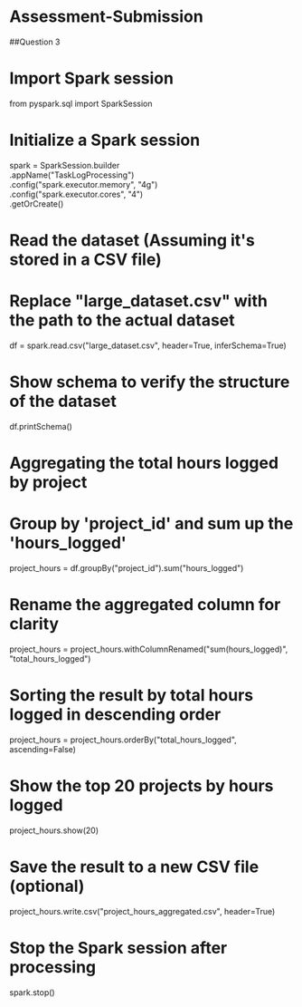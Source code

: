 # Assessment-Submission

##Question 3
# Import Spark session
from pyspark.sql import SparkSession

# Initialize a Spark session
spark = SparkSession.builder \
    .appName("TaskLogProcessing") \
    .config("spark.executor.memory", "4g") \
    .config("spark.executor.cores", "4") \
    .getOrCreate()

# Read the dataset (Assuming it's stored in a CSV file)
# Replace "large_dataset.csv" with the path to the actual dataset
df = spark.read.csv("large_dataset.csv", header=True, inferSchema=True)

# Show schema to verify the structure of the dataset
df.printSchema()

# Aggregating the total hours logged by project
# Group by 'project_id' and sum up the 'hours_logged'
project_hours = df.groupBy("project_id").sum("hours_logged")

# Rename the aggregated column for clarity
project_hours = project_hours.withColumnRenamed("sum(hours_logged)", "total_hours_logged")

# Sorting the result by total hours logged in descending order
project_hours = project_hours.orderBy("total_hours_logged", ascending=False)

# Show the top 20 projects by hours logged
project_hours.show(20)

# Save the result to a new CSV file (optional)
project_hours.write.csv("project_hours_aggregated.csv", header=True)

# Stop the Spark session after processing
spark.stop()

